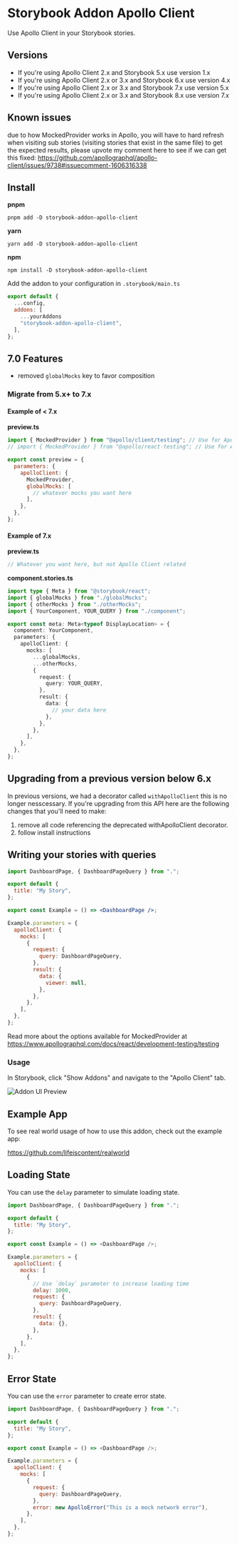 # Storybook Addon Apollo Client

Use Apollo Client in your Storybook stories.

## Versions

- If you're using Apollo Client 2.x and Storybook 5.x use version 1.x
- If you're using Apollo Client 2.x or 3.x and Storybook 6.x use version 4.x
- If you're using Apollo Client 2.x or 3.x and Storybook 7.x use version 5.x
- If you're using Apollo Client 2.x or 3.x and Storybook 8.x use version 7.x

## Known issues

due to how MockedProvider works in Apollo, you will have to hard refresh when visiting sub stories (visiting stories that exist in the same file) to get the expected results, please upvote my comment here to see if we can get this fixed: https://github.com/apollographql/apollo-client/issues/9738#issuecomment-1606316338

## Install

**pnpm**

```shell
pnpm add -D storybook-addon-apollo-client
```

**yarn**

```shell
yarn add -D storybook-addon-apollo-client
```

**npm**

```shell
npm install -D storybook-addon-apollo-client
```

Add the addon to your configuration in `.storybook/main.ts`

```js
export default {
  ...config,
  addons: [
    ...yourAddons
    "storybook-addon-apollo-client",
  ],
};
```

## 7.0 Features

- removed `globalMocks` key to favor composition

### Migrate from 5.x+ to 7.x

#### Example of < 7.x

**preview.ts**

```js
import { MockedProvider } from "@apollo/client/testing"; // Use for Apollo Version 3+
// import { MockedProvider } from "@apollo/react-testing"; // Use for Apollo Version < 3

export const preview = {
  parameters: {
    apolloClient: {
      MockedProvider,
      globalMocks: [
        // whatever mocks you want here
      ],
    },
  },
};
```

#### Example of 7.x

**preview.ts**

```js
// Whatever you want here, but not Apollo Client related
```

**component.stories.ts**

```ts
import type { Meta } from "@storybook/react";
import { globalMocks } from "./globalMocks";
import { otherMocks } from "./otherMocks";
import { YourComponent, YOUR_QUERY } from "./component";

export const meta: Meta<typeof DisplayLocation> = {
  component: YourComponent,
  parameters: {
    apolloClient: {
      mocks: [
        ...globalMocks,
        ...otherMocks,
        {
          request: {
            query: YOUR_QUERY,
          },
          result: {
            data: {
              // your data here
            },
          },
        },
      ],
    },
  },
};
```

## Upgrading from a previous version below 6.x

In previous versions, we had a decorator called `withApolloClient` this is no longer nesscessary. If you're upgrading from this API here are the following changes that you'll need to make:

1. remove all code referencing the deprecated withApolloClient decorator.
2. follow install instructions

## Writing your stories with queries

```jsx
import DashboardPage, { DashboardPageQuery } from ".";

export default {
  title: "My Story",
};

export const Example = () => <DashboardPage />;

Example.parameters = {
  apolloClient: {
    mocks: [
      {
        request: {
          query: DashboardPageQuery,
        },
        result: {
          data: {
            viewer: null,
          },
        },
      },
    ],
  },
};
```

Read more about the options available for MockedProvider at https://www.apollographql.com/docs/react/development-testing/testing

### Usage

In Storybook, click "Show Addons" and navigate to the "Apollo Client" tab.

![Addon UI Preview](preview.png)

## Example App

To see real world usage of how to use this addon, check out the example app:

https://github.com/lifeiscontent/realworld

## Loading State

You can use the `delay` parameter to simulate loading state.

```js
import DashboardPage, { DashboardPageQuery } from ".";

export default {
  title: "My Story",
};

export const Example = () => <DashboardPage />;

Example.parameters = {
  apolloClient: {
    mocks: [
      {
        // Use `delay` parameter to increase loading time
        delay: 1000,
        request: {
          query: DashboardPageQuery,
        },
        result: {
          data: {},
        },
      },
    ],
  },
};
```

## Error State

You can use the `error` parameter to create error state.

```js
import DashboardPage, { DashboardPageQuery } from ".";

export default {
  title: "My Story",
};

export const Example = () => <DashboardPage />;

Example.parameters = {
  apolloClient: {
    mocks: [
      {
        request: {
          query: DashboardPageQuery,
        },
        error: new ApolloError("This is a mock network error"),
      },
    ],
  },
};
```
